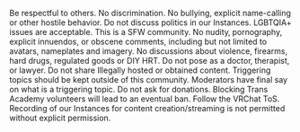 Be respectful to others. No discrimination.
No bullying, explicit name-calling or other hostile behavior.
Do not discuss politics in our Instances. LGBTQIA+ issues are acceptable.
This is a SFW community. No nudity‚ pornography, explicit innuendos, or obscene comments, including but not limited to avatars, nameplates and imagery.
No discussions about violence, firearms, hard drugs, regulated goods or DIY HRT.
Do not pose as a doctor‚ therapist‚ or lawyer.
Do not share Illegally hosted or obtained content.
Triggering topics should be kept outside of this community. Moderators have final say on what is a triggering topic.
Do not ask for donations.
Blocking Trans Academy volunteers will lead to an eventual ban.
Follow the VRChat ToS.
Recording of our Instances for content creation/streaming is not permitted without explicit permission.
